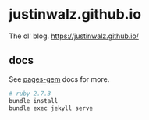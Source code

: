 # justinwalz.github.io

The ol' blog. https://justinwalz.github.io/

## docs

See [pages-gem](https://github.com/github/pages-gem) docs for more.

```bash
# ruby 2.7.3
bundle install
bundle exec jekyll serve
```
